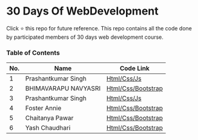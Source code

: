 # 30 Days Of WebDevelopment
 Click :star: this repo for future reference. This repo contains all the code done by participated members of 30 days web development course.

### Table of Contents

| No. | Name | Code Link |
|---- | ---------|--------|
|1 | Prashantkumar Singh| [Html/Css/Js](/prashant-singh)
|2 | BHIMAVARAPU NAVYASRI | [Html/Css/Bootstrap](/BHIMAVARAPU-NAVYASRI)
|3 | Prashantkumar Singh| [Html/Css/Js](/prashant-singh)
|4 | Foster Annie | [Html/Css/Bootstrap](/Foster-Annie)
|5 | Chaitanya Pawar| [Html/Css/Bootstrap](/chaitanya-pawar)
|6 | Yash Chaudhari| [Html/Css/Bootstrap](/Yash-Chaudhari)
